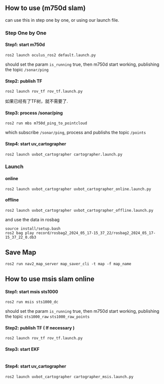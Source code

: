 
## How to use (m750d slam)
can use this in step one by one, or using our launch file.
### Step One by One
#### Step1: start m750d
```
ros2 launch oculus_ros2 default.launch.py 
```
should set the param `is_running` true, then m750d start working, publishing the topic `/sonar/ping`

#### Step2: publish TF

```
ros2 launch rov_tf rov_tf.launch.py 
```

如果已经有了TF树，就不需要了.

#### Step3: process /sonar/ping

```
ros2 run mbs m750d_ping_to_pointcloud 
```
which subscribe `/sonar/ping`, process and publishs the topic `/points`

#### Step4: start uv_cartographer
```
ros2 launch uvbot_cartographer cartographer.launch.py
```

### Launch
#### online
```
ros2 launch uvbot_cartographer uvbot_cartographer_online.launch.py 
```

#### offline
```
ros2 launch uvbot_cartographer uvbot_cartographer_offline.launch.py 
```
and use the data in rosbag
```
source install/setup.bash
ros2 bag play record/rosbag2_2024_05_17-15_37_22/rosbag2_2024_05_17-15_37_22_0.db3 
```

## Save Map
```
ros2 run nav2_map_server map_saver_cli -t map -f map_name
```


## How to use msis slam online
#### Step1: start msis sts1000
```
ros2 run msis sts1000_dc
```
should set the param `is_running` true, then m750d start working, publishing the topic `sts1000_raw` `sts1000_raw_points`

#### Step2: publish TF ( If necessary )
```
ros2 launch rov_tf rov_tf.launch.py 
```

#### Step3: start EKF
```

```

#### Step4: start uv_cartographer
```
ros2 launch uvbot_cartographer cartographer_msis.launch.py
```
